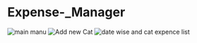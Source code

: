 # Expense-_Manager
![main manu](https://github.com/user-attachments/assets/01cc7947-2899-4fbd-9397-048151185393)
![Add new Cat](https://github.com/user-attachments/assets/642a65e0-9e37-48fa-ba44-2bee32f4977a)
![date wise and cat expence list](https://github.com/user-attachments/assets/013da81c-87c1-4cec-af74-2ac08a0128de)
